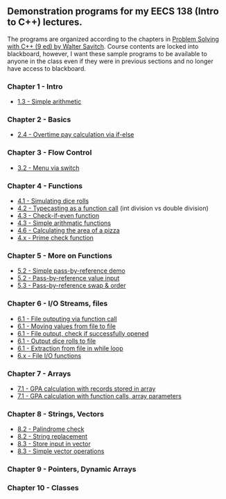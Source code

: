 ## Demonstration programs for my EECS 138 (Intro to C++) lectures.  

The programs are organized according to the chapters in 
[Problem Solving with C++ (9 ed) by Walter Savitch](http://www.pearsonhighered.com/educator/product/Problem-Solving-with-C-9E/9780133591743.page).
Course contents are locked into blackboard, however, I want these sample programs to be available to
anyone in the class even if they were in previous sections and no longer have access to blackboard.

### Chapter 1 - Intro
* [1.3 - Simple arithmetic](./1.3-SimpleCode/)

### Chapter 2 - Basics
* [2.4 - Overtime pay calculation via if-else](./2.4-OvertimePayCalculation)

### Chapter 3 - Flow Control
* [3.2 - Menu via switch](./3.2-MenuDemo/)

### Chapter 4 - Functions
* [4.1 - Simulating dice rolls](./4.1-RandomNumbers/)
* [4.2 - Typecasting as a function call](./4.2-typeCasting/) (int division vs double division)
* [4.3 - Check-if-even function](./4.3-EvenCheckFunction/)
* [4.3 - Simple arithmatic functions](./4.3-simpleFunction/)
* [4.6 - Calculating the area of a pizza](./4.6-PizzaUnitArea/)
* [4.x - Prime check function](4.x-primeCheck)

### Chapter 5 - More on Functions
* [5.2 - Simple pass-by-reference demo](./5.2-PassByReferanceV1/)
* [5.2 - Pass-by-reference value input](./5.2-PassByReferanceV2/)
* [5.3 - Pass-by-reference swap & order](./5.3-SwapAndOrder/)

### Chapter 6 - I/O Streams, files
* [6.1 - File outputing via function call](./6.1-FileInput/)
* [6.1 - Moving values from file to file](./6.1-fileIO/)
* [6.1 - File output, check if successfully opened](./6.1-FileOutput/)
* [6.1 - Output dice rolls to file](./6.1-FileOutputDiceRoll/)
* [6.1 - Extraction from file in while loop](./6.1-ReadingFromFile/)
* [6.x - File I/O functions](./6.x-FileIOFunctions/)

### Chapter 7 - Arrays
* [7.1 - GPA calculation with records stored in array](./7.1-GPAs/)
* [7.1 - GPA calculation with function calls, array parameters](./7.1-GPAs_functions/)

### Chapter 8 - Strings, Vectors
* [8.2 - Palindrome check](./8.2-PalindromeCheck/)
* [8.2 - String replacement](./8.2-StringReplacement/)
* [8.3 - Store input in vector](./8.3-GetInputIntoVector/)
* [8.3 - Simple vector operations](./8.3-SimpleVectorOps/)

### Chapter 9 - Pointers, Dynamic Arrays

### Chapter 10 - Classes